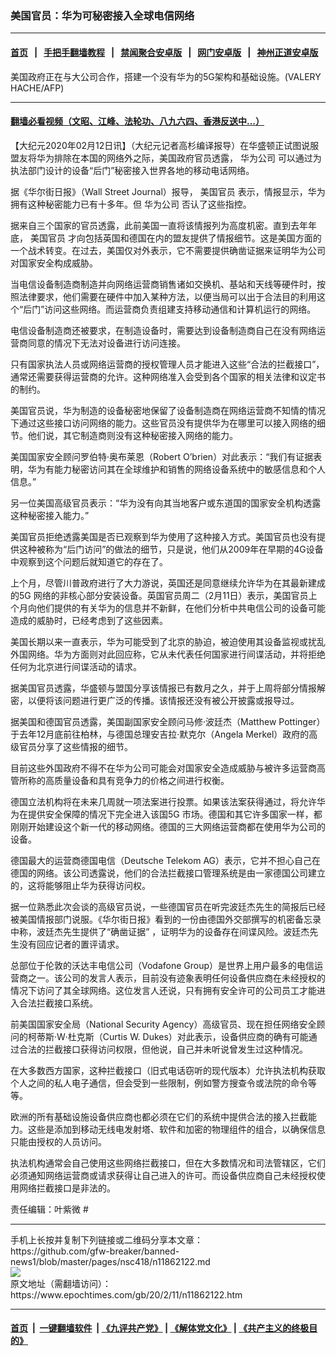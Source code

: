 ### 美国官员：华为可秘密接入全球电信网络
------------------------

#### [首页](https://github.com/gfw-breaker/banned-news1/blob/master/README.md) &nbsp;&nbsp;|&nbsp;&nbsp; [手把手翻墙教程](https://github.com/gfw-breaker/guides/wiki) &nbsp;&nbsp;|&nbsp;&nbsp; [禁闻聚合安卓版](https://github.com/gfw-breaker/bn-android) &nbsp;&nbsp;|&nbsp;&nbsp; [网门安卓版](https://github.com/oGate2/oGate) &nbsp;&nbsp;|&nbsp;&nbsp; [神州正道安卓版](https://github.com/SzzdOgate/update) 



<div><img alt="" class="aligncenter wp-post-image" src="https://i.epochtimes.com/assets/uploads/2020/02/000_1IJ4FS-600x400.jpg"/>
<div class="red16 caption">
 美国政府正在与大公司合作，搭建一个没有华为的5G架构和基础设施。(VALERY HACHE/AFP)
</div>
</div><hr/>

#### [翻墙必看视频（文昭、江峰、法轮功、八九六四、香港反送中...）](http://167.172.214.107/home.html)

<div><p>
 【大纪元2020年02月12日讯】（大纪元记者高杉编译报导）在华盛顿正试图说服盟友将华为排除在本国的网络外之际，美国政府官员透露，
 <ok href="https://www.epochtimes.com/gb/tag/%E5%8D%8E%E4%B8%BA%E5%85%AC%E5%8F%B8.html">
  华为公司
 </ok>
 可以通过为执法部门设计的设备“后门”秘密接入世界各地的移动电话网络。
</p>
<p>
 据《华尔街日报》（Wall Street Journal）报导，
 <ok href="https://www.epochtimes.com/gb/tag/%E7%BE%8E%E5%9B%BD%E5%AE%98%E5%91%98.html">
  美国官员
 </ok>
 表示，情报显示，华为拥有这种秘密能力已有十多年。但
 <ok href="https://www.epochtimes.com/gb/tag/%E5%8D%8E%E4%B8%BA%E5%85%AC%E5%8F%B8.html">
  华为公司
 </ok>
 否认了这些指控。
</p>
<p>
 据来自三个国家的官员透露，此前美国一直将该情报列为高度机密。直到去年年底，
 <ok href="https://www.epochtimes.com/gb/tag/%E7%BE%8E%E5%9B%BD%E5%AE%98%E5%91%98.html">
  美国官员
 </ok>
 才向包括英国和德国在内的盟友提供了情报细节。这是美国方面的一个战术转变。在过去，美国仅对外表示，它不需要提供确凿证据来证明华为公司对国家安全构成威胁。
</p>
<p>
 当电信设备制造商制造并向网络运营商销售诸如交换机、基站和天线等硬件时，按照法律要求，他们需要在硬件中加入某种方法，以便当局可以出于合法目的利用这个“后门”访问这些网络。而运营商负责组建支持移动通信和计算机运行的网络。
</p>
<p>
 电信设备制造商还被要求，在制造设备时，需要达到设备制造商自己在没有网络运营商同意的情况下无法对设备进行访问连接。
</p>
<p>
 只有国家执法人员或网络运营商的授权管理人员才能进入这些“合法的拦截接口”，通常还需要获得运营商的允许。这种网络准入会受到各个国家的相关法律和议定书的制约。
</p>
<p>
 美国官员说，华为制造的设备秘密地保留了设备制造商在网络运营商不知情的情况下通过这些接口访问网络的能力。这些官员没有提供华为在哪里可以接入网络的细节。他们说，其它制造商则没有这种秘密接入网络的能力。
</p>
<p>
 美国国家安全顾问罗伯特‧奥布莱恩（Robert O’brien）对此表示：“我们有证据表明，华为有能力秘密访问其在全球维护和销售的网络设备系统中的敏感信息和个人信息。”
</p>
<p>
 另一位美国高级官员表示：“华为没有向其当地客户或东道国的国家安全机构透露这种秘密接入能力。”
</p>
<p>
 美国官员拒绝透露美国是否已观察到华为使用了这种接入方式。美国官员也没有提供这种被称为“后门访问”的做法的细节，只是说，他们从2009年在早期的4G设备中观察到这个问题后就知道它的存在了。
</p>
<p>
 上个月，尽管川普政府进行了大力游说，英国还是同意继续允许华为在其最新建成的5G 网络的非核心部分安装设备。英国官员周二（2月11日）表示，美国官员上个月向他们提供的有关华为的信息并不新鲜，在他们分析中共电信公司的设备可能造成的威胁时，已经考虑到了这些因素。
</p>
<p>
 美国长期以来一直表示，华为可能受到了北京的胁迫，被迫使用其设备监视或扰乱外国网络。华为方面则对此回应称，它从未代表任何国家进行间谍活动，并将拒绝任何为北京进行间谍活动的请求。
</p>
<p>
 据美国官员透露，华盛顿与盟国分享该情报已有数月之久，并于上周将部分情报解密，以便将该问题进行更广泛的传播。该情报还没有被公开披露或报导过。
</p>
<p>
 据美国和德国官员透露，美国副国家安全顾问马修‧波廷杰（Matthew Pottinger）于去年12月底前往柏林，与德国总理安吉拉‧默克尔（Angela Merkel）政府的高级官员分享了这些情报的细节。
</p>
<p>
 目前这些外国政府不得不在华为公司可能会对国家安全造成威胁与被许多运营商高管所称的高质量设备和具有竞争力的价格之间进行权衡。
</p>
<p>
 德国立法机构将在未来几周就一项法案进行投票。如果该法案获得通过，将允许华为在提供安全保障的情况下完全进入该国5G 市场。德国和其它许多国家一样，都刚刚开始建设这个新一代的移动网络。德国的三大网络运营商都在使用华为公司的设备。
</p>
<p>
 德国最大的运营商德国电信（Deutsche Telekom AG）表示，它并不担心自己在德国的网络。该公司透露说，他们的合法拦截接口管理系统是由一家德国公司建立的，这将能够阻止华为获得访问权。
</p>
<p>
 据一位熟悉此次会谈的高级官员说，一些德国官员在听完波廷杰先生的简报后已经被美国情报部门说服。《华尔街日报》看到的一份由德国外交部撰写的机密备忘录中称，波廷杰先生提供了“确凿证据” ，证明华为的设备存在间谍风险。波廷杰先生没有回应记者的置评请求。
</p>
<p>
 总部位于伦敦的沃达丰电信公司（Vodafone Group）是世界上用户最多的电信运营商之一。该公司的发言人表示，目前没有迹象表明任何设备供应商在未经授权的情况下访问了其全球网络。这位发言人还说，只有拥有安全许可的公司员工才能进入合法拦截接口系统。
</p>
<p>
 前美国国家安全局（National Security Agency）高级官员、现在担任网络安全顾问的柯蒂斯‧W‧杜克斯（Curtis W. Dukes）对此表示，设备供应商的确有可能通过合法的拦截接口获得访问权限，但他说，自己并未听说曾发生过这种情况。
</p>
<p>
 在大多数西方国家，这种拦截接口（旧式电话窃听的现代版本）允许执法机构获取个人之间的私人电子通信，但会受到一些限制，例如警方搜查令或法院的命令等等。
</p>
<p>
 欧洲的所有基础设施设备供应商也都必须在它们的系统中提供合法的接入拦截能力。这些是添加到移动无线电发射塔、软件和加密的物理组件的组合，以确保信息只能由授权的人员访问。
</p>
<p>
 执法机构通常会自己使用这些网络拦截接口，但在大多数情况和司法管辖区，它们必须通知网络运营商或请求获得让自己进入的许可。而设备供应商自己未经授权使用网络拦截接口是非法的。
</p>
<p>
 责任编辑：叶紫微 #
</p>
</div>
<hr/>
手机上长按并复制下列链接或二维码分享本文章：<br/>
https://github.com/gfw-breaker/banned-news1/blob/master/pages/nsc418/n11862122.md <br/>
<a href='https://github.com/gfw-breaker/banned-news1/blob/master/pages/nsc418/n11862122.md'><img src='https://github.com/gfw-breaker/banned-news1/blob/master/pages/nsc418/n11862122.md.png'/></a> <br/>
原文地址（需翻墙访问）：https://www.epochtimes.com/gb/20/2/11/n11862122.htm


------------------------
#### [首页](https://github.com/gfw-breaker/banned-news1/blob/master/README.md) &nbsp;|&nbsp; [一键翻墙软件](https://github.com/gfw-breaker/nogfw/blob/master/README.md) &nbsp;| [《九评共产党》](https://github.com/gfw-breaker/9ping.md/blob/master/README.md#九评之一评共产党是什么) | [《解体党文化》](https://github.com/gfw-breaker/jtdwh.md/blob/master/README.md) | [《共产主义的终极目的》](https://github.com/gfw-breaker/gczydzjmd.md/blob/master/README.md)


<img src='http://gfw-breaker.win/banned-news/pages/nsc418/n11862122.md' width='0px' height='0px'/>